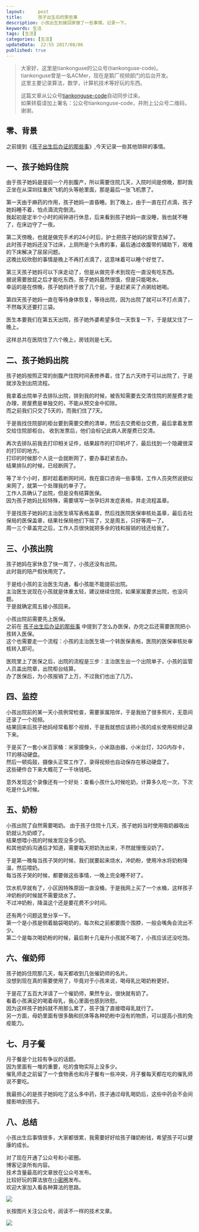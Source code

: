 ```yaml
---  
layout:     post  
title:      孩子出生后的那些事
description: 小孩出生到接回家做了一些事情，记录一下。  
keywords: 生活   
tags: [生活]  
categories: [生活]  
updateData:  22:55 2017/08/06
published: true  
---  
```

  
  
>   
> 大家好，这里是tiankonguse的公众号(tiankonguse-code)。    
> tiankonguse曾是一名ACMer，现在是鹅厂视频部门的后台开发。    
> 这里主要记录算法，数学，计算机技术等好玩的东西。   
>      
> 这篇文章从公众号[tiankonguse-code](http://mp.weixin.qq.com/s/Cte5aGAGuwAQ5tmQXTPhGw)自动同步过来。    
> 如果转载请加上署名：公众号tiankonguse-code，并附上公众号二维码，谢谢。  
>   
>    
  

## 零、背景

之前提到《[孩子出生后办证的那些事](http://mp.weixin.qq.com/s/wsXpOObW7SG8Rgh2cVFgEg)》,今天记录一些其他琐碎的事情。    


## 一、孩子她妈住院

由于孩子她妈是提前一个月剖腹产，所以需要住院几天，入院时间是傍晚，那时我正坐在从深圳往重庆飞机的头等舱里面，那是最后一张飞机票了。
  
  
第一天由于麻药的作用，孩子她妈一直昏睡。到了晚上，由于一直在打点滴，孩子她妈睡不着，怕点滴流完倒流。  
我起初是定半个小时的闹钟进行休息，后来看到孩子她妈一直没睡，我也就不睡了，在床边守了一夜。  


第二天傍晚，也就是做完手术的24小时后，护士把孩子她妈的尿管去掉了。  
此时孩子她妈还没下过床，上厕所是个头疼的事，最后通过收腹带的辅助下，艰难的下床解决了尿尿问题。  
这晚比较欣慰的事情是晚上不再打点滴了，这意味着可以睡个好觉了。  


第三天孩子她妈可以下床走动了，但是从做完手术到现在一直没有吃东西。  
据说需要放屁之后才能吃东西，孩子她妈虽然很饿，但是只能喝水。  
幸运的是在傍晚，孩子她妈终于放了几个屁，于是赶紧买了点粥给她喝。


第四天孩子她妈一直在等待身体恢复，等待出院，因为出院了就可以不打点滴了，不然每天还要打三袋。  


医生本要我们在第五天出院，孩子她外婆希望多住一天恢复一下，于是就又住了一晚上。  


这样总共在医院住了六个晚上，房钱则是七天。


## 二、孩子她妈出院


孩子她妈按照正常的剖腹产住院时间表修养着，住了五六天终于可以出院了，于是就涉及到出院流程。  


我拿着出院单子去排队出院，排到我的时候，被告知需要去交清住院的房屋费才能办理，房屋费是单独交的，不能从预交金中扣除。  
而之前我们只交了5天的，而我们住了7天。  


于是我找住院部的柜台要到需要交费的清单，然后去交费柜台交费，最后拿着发票交给住院部柜台。
收到发票后，他们会标记此病人房屋费已交清。  


再次去排队前我去打印相关证件，结果超市的打印机坏了，最后找到一个隐藏很深的打印的地方。  
打印的时候那个人说一会就断网了，要办事赶紧去办。  
结果排队的时候，已经断网了。  


等了半个小时，那时趁着断网时间，我在窗口咨询一些事情，工作人员突然说貌似来网了，就第一个处理我的单子了。  
工作人员确认了出院，但是没有结算医保。  
因为孩子她妈比较特殊，需要填写一张孕妇并发症表格，并走流程盖章。  


于是找孩子她妈的主治医生填写表格盖章，然后找医院医保审核处盖章，最后去社保局的医保盖章，结果社保局他们下班了，又是周五，只好等周一了。  
周一三个章盖完之后，工作人员很快就把多余的钱和报销的钱还给我了。    



## 三、小孩出院

孩子她妈在家休息了快一周了，小孩还没有出院。  
此时我的陪产假快用完了。  


于是给小孩的主治医生沟通，看小孩能不能提前出院。  
主治医生说现在小孩就是体重太轻，建议继续住院，如果家属要求出院，也没问题。  
于是就确定周五接小孩回来。  


小孩出院前需要先上医保。  
之前在 [孩子出生后办证的那些事](http://mp.weixin.qq.com/s/wsXpOObW7SG8Rgh2cVFgEg) 中提到了怎么办医保，办完之后还需要医院把小孩转入医保。  
这个也需要走一个流程：小孩的主治医生填一个转医保表格，医院的医保审核处审核转入即可。  


医院里上了医保之后，出院的流程是三步：主治医生出一个出院单子，小孩的监管人员盖出院章，出院柜台结算。  
办了医保后，为小孩报销了上万，不过我们也出了几万。  

  
## 四、监控

小孩出院前的某一天小孩例常检查，需要家属陪伴，于是我拍了很多照片，无意间还录了一个视频。  
结果回来后孩子她妈经常看那个视频，于是我就想应该把小孩的成长使用视频记录下来。  

于是买了一套小米百家桶：米家摄像头，小米路由器，小米台灯，32G内存卡，1T的移动硬盘。  
然后一顿捣鼓，摄像头正常工作了，录得视频也自动保存在移动硬盘了。  
这些硬件合下来大概花了一千块钱吧。  


意外发现这个录像还有一个好处：查看小孩什么时候吃奶，计算多久吃一次，下次吃是什么时候。  



## 五、奶粉

小孩出院了自然需要喝奶。
由于孩子住院十几天，孩子她妈当时使用吸奶器吸出奶就认为奶顺了。  
结果想喂小孩的时候发现没多少奶。  
和其他奶妈沟通后才知道，需要每天把奶洗出来，不然就慢慢没奶了。


于是第一晚每当孩子哭的时候，我们就要起来烧水，冲奶粉，使用冷水将奶粉降温，然后喂奶。  
每当孩子哭的时候，都要做这些事情，一晚上完全睡不好了。  


饮水机早就有了，小区因特殊原因一直没桶，于是我网上买了一个水桶，这样孩子冲奶粉的时候就不需要烧水了。  
不过冲奶粉，降温这个还是要花费不少时间。  


还有两个问题这里分享一下。  
第一个是小孩是侧着脑袋喝奶的，每次和之前都要围个围脖，一般会嘴角会流出不少。  
第二个是每次喝奶粉的时候，最后剩十几毫升小孩就不喝了，小孩应该还没吃饱。


## 六、催奶师

孩子她妈住院那几天，每天都收到几张催奶师的名片。  
没想到现在真的需要使用了，毕竟对于小孩来说，喝母乳比喝奶粉更好。  

于是花了五百大洋请了一个催奶师，果然专业，很快就有奶了。  
看着小孩满足的喝着母乳，我心里面也感到欣慰。  
因为这样孩子她妈就不用那么累了，孩子饿了直接喂母乳就行了。  
另一方面，母奶里面有很多酶和抗体等各种奶粉中没有的物质，可以提高小孩的免疫能力。  



## 七、月子餐


月子餐是个比较有争议的话题。  
因为里面有一堆的重要，吃的食物实际上没多少。  
催乳师走之前留了一个食物表也和月子餐有一些冲突，月子餐每天都在吃的催乳师说不要吃。  


我最担心的是孩子她妈吃了这么多中药，孩子通过母乳喝奶后，这些中药会不会间接影响到孩子。  


## 八、总结

小孩出生后事情很多，大家都很累，我需要好好给孩子赚奶粉钱，希望孩子可以健康的成长。  

  
对了现在开通了公众号和小密圈。  
博客记录所有内容。  
技术含量最高的文章放在公众号发布。  
比较好玩的算法放在[小密圈](https://wx.xiaomiquan.com/mweb/views/joingroup/join_group.html?group_id=281548515451&secret=r0krqw9fw0at24vxjxo1uo4k0h4lfe47&extra=d67ce0c25ec91252b3af846a10154c9e9d4cb50c763fee178acd68cd2c2e09ee)发布。  
欢迎大家加入看各种算法的思路。  

![](//res.tiankonguse.com/images/suanfa_xiaomiquan.jpg)  
  
  
长按图片关注公众号，阅读不一样的技术文章。   
  
![](//res.tiankonguse.com/images/weixin-50cm.jpg)  
  
  
